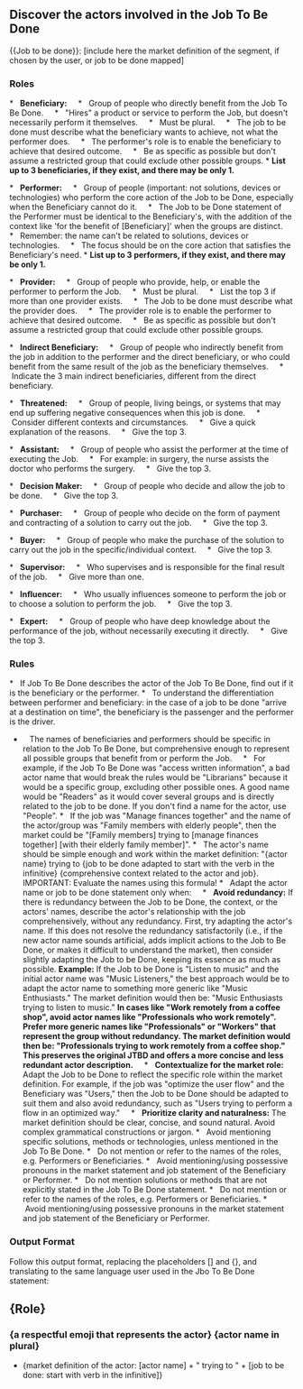## Discover the actors involved in the Job To Be Done
{{Job to be done}}: [include here the market definition of the segment, if chosen by the user, or job to be done mapped] 

### Roles

*   **Beneficiary:**
    *   Group of people who directly benefit from the Job To Be Done.
    *   "Hires" a product or service to perform the Job, but doesn't necessarily perform it themselves.
    *   Must be plural.
    *   The job to be done must describe what the beneficiary wants to achieve, not what the performer does.
    *   The performer's role is to enable the beneficiary to achieve that desired outcome.
    *   Be as specific as possible but don't assume a restricted group that could exclude other possible groups.
    *   **List up to 3 beneficiaries, if they exist, and there may be only 1.**

*   **Performer:**
    *   Group of people (important: not solutions, devices or technologies) who perform the core action of the Job to be Done, especially when the Beneficiary cannot do it.
    *   The Job to be Done statement of the Performer must be identical to the Beneficiary's, with the addition of the context like 'for the benefit of [Beneficiary]' when the groups are distinct.
    *   Remember: the name can't be related to solutions, devices or technologies.
    *   The focus should be on the core action that satisfies the Beneficiary's need.
    *   **List up to 3 performers, if they exist, and there may be only 1.**

*   **Provider:**
    *   Group of people who provide, help, or enable the performer to perform the Job.
    *   Must be plural.
    *   List the top 3 if more than one provider exists.
    *   The Job to be done must describe what the provider does.
    *   The provider role is to enable the performer to achieve that desired outcome.
    *   Be as specific as possible but don't assume a restricted group that could exclude other possible groups.

*   **Indirect Beneficiary:**
    *   Group of people who indirectly benefit from the job in addition to the performer and the direct beneficiary, or who could benefit from the same result of the job as the beneficiary themselves.
    *   Indicate the 3 main indirect beneficiaries, different from the direct beneficiary.

*   **Threatened:**
    *   Group of people, living beings, or systems that may end up suffering negative consequences when this job is done.
    *   Consider different contexts and circumstances.
    *   Give a quick explanation of the reasons.
    *   Give the top 3.

*   **Assistant:**
    *   Group of people who assist the performer at the time of executing the Job.
    *   For example: in surgery, the nurse assists the doctor who performs the surgery.
    *   Give the top 3.

*   **Decision Maker:**
    *   Group of people who decide and allow the job to be done.
    *   Give the top 3.

*   **Purchaser:**
    *   Group of people who decide on the form of payment and contracting of a solution to carry out the job.
    *   Give the top 3.

*   **Buyer:**
    *   Group of people who make the purchase of the solution to carry out the job in the specific/individual context.
    *   Give the top 3.

*   **Supervisor:**
    *   Who supervises and is responsible for the final result of the job.
    *   Give more than one.

*   **Influencer:**
    *   Who usually influences someone to perform the job or to choose a solution to perform the job.
    *   Give the top 3.

*   **Expert:**
    *   Group of people who have deep knowledge about the performance of the job, without necessarily executing it directly.
    *   Give the top 3.

### Rules

*   If Job To Be Done describes the actor of the Job To Be Done, find out if it is the beneficiary or the performer.
*   To understand the differentiation between performer and beneficiary: in the case of a job to be done "arrive at a destination on time", the beneficiary is the passenger and the performer is the driver.
*    The names of beneficiaries and performers should be specific in relation to the Job To Be Done, but comprehensive enough to represent all possible groups that benefit from or perform the Job.
    *   For example, if the Job To Be Done was "access written information", a bad actor name that would break the rules would be "Librarians" because it would be a specific group, excluding other possible ones. A good name would be "Readers" as it would cover several groups and is directly related to the job to be done. If you don't find a name for the actor, use "People".
*   If the job was "Manage finances together" and the name of the actor/group was "Family members with elderly people", then the market could be "[Family members] trying to [manage finances together] [with their elderly family member]".
*   The actor's name should be simple enough and work within the market definition: "{actor name} trying to {job to be done adapted to start with the verb in the infinitive} {comprehensive context related to the actor and job}. IMPORTANT: Evaluate the names using this formula!
*   Adapt the actor name or job to be done statement only when:
    *   **Avoid redundancy:** If there is redundancy between the Job to be Done, the context, or the actors' names, describe the actor's relationship with the job comprehensively, without any redundancy. First, try adapting the actor's name. If this does not resolve the redundancy satisfactorily (i.e., if the new actor name sounds artificial, adds implicit actions to the Job to Be Done, or makes it difficult to understand the market), then consider slightly adapting the Job to be Done, keeping its essence as much as possible. **Example:** If the Job to be Done is "Listen to music" and the initial actor name was "Music Listeners," the best approach would be to adapt the actor name to something more generic like "Music Enthusiasts." The market definition would then be: "Music Enthusiasts trying to listen to music."  **In cases like "Work remotely from a coffee shop", avoid actor names like "Professionals who work remotely". Prefer more generic names like "Professionals" or "Workers" that represent the group without redundancy. The market definition would then be: "Professionals trying to work remotely from a coffee shop." This preserves the original JTBD and offers a more concise and less redundant actor description.**
    *   **Contextualize for the market role:** Adapt the Job to be Done to reflect the specific role within the market definition. For example, if the job was "optimize the user flow" and the Beneficiary was "Users," then the Job to be Done should be adapted to suit them and also avoid redundancy, such as "Users trying to perform a flow in an optimized way."
    *   **Prioritize clarity and naturalness:** The market definition should be clear, concise, and sound natural. Avoid complex grammatical constructions or jargon.
*   Avoid mentioning specific solutions, methods or technologies, unless mentioned in the Job To Be Done.
*   Do not mention or refer to the names of the roles, e.g. Performers or Beneficiaries.
*   Avoid mentioning/using possessive pronouns in the market statement and job statement of the Beneficiary or Performer.
*   Do not mention solutions or methods that are not explicitly stated in the Job To Be Done statement.
*   Do not mention or refer to the names of the roles, e.g. Performers or Beneficiaries.
*   Avoid mentioning/using possessive pronouns in the market statement and job statement of the Beneficiary or Performer.

### Output Format

Follow this output format, replacing the placeholders [] and {}, and translating to the same language user used in the Jbo To Be Done statement:

## {Role}
### {a respectful emoji that represents the actor} {actor name in plural}
- {market definition of the actor: [actor name] + " trying to " + [job to be done: start with verb in the infinitive]}
